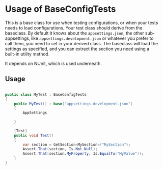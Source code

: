 # Usage of BaseConfigTests

This is a base class for use when testing configurations, or when your tests needs to load configurations.
Your test class should derive from the baseclass.
By default it knows about the `appsettings.json`, the other sub-appsettings, like `appsettings.development.json` or whatever you prefer to call them, you need to set in your derived class.
The baseclass will load the settings as specified, and you can extract the section you need using a built-in utility method.

It depends on NUnit, which is used underneath.

## Usage

```csharp

public class MyTest : BaseConfigTests
{
    public MyTest() : base("appsettings.development.json")
    {
        AppSettings
        
    }

    [Test]
    public void Test()
    {
        var section = GetSection<MySection>("MySection");
        Assert.That(section, Is.Not.Null);
        Assert.That(section.MyProperty, Is.EqualTo("MyValue"));
    }
}

```

```
